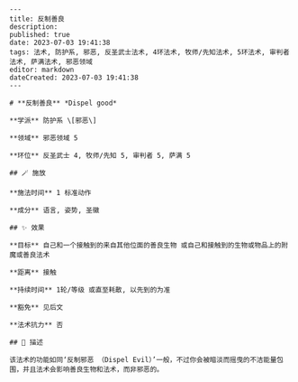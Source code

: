 
    ---
    title: 反制善良
    description: 
    published: true
    date: 2023-07-03 19:41:38
    tags: 法术, 防护系, 邪恶, 反圣武士法术, 4环法术, 牧师/先知法术, 5环法术, 审判者法术, 萨满法术, 邪恶领域
    editor: markdown
    dateCreated: 2023-07-03 19:41:38
    ---

    # **反制善良** *Dispel good*

    **学派** 防护系 \[邪恶\] 

    **领域** 邪恶领域 5

    **环位** 反圣武士 4, 牧师/先知 5, 审判者 5, 萨满 5

    ## 🪄 施放

    **施法时间** 1 标准动作

    **成分** 语言, 姿势, 圣徽

    ## ✨ 效果 

    **目标** 自己和一个接触到的来自其他位面的善良生物 或自己和接触到的生物或物品上的附魔或善良法术 

    **距离** 接触  

    **持续时间** 1轮/等级 或直至耗散, 以先到的为准 

    **豁免** 见后文

    **法术抗力** 否

    ## 📖 描述

    该法术的功能如同‘反制邪恶 （Dispel Evil）’一般，不过你会被暗淡而摇曳的不洁能量包围，并且法术会影响善良生物和法术，而非邪恶的。
    